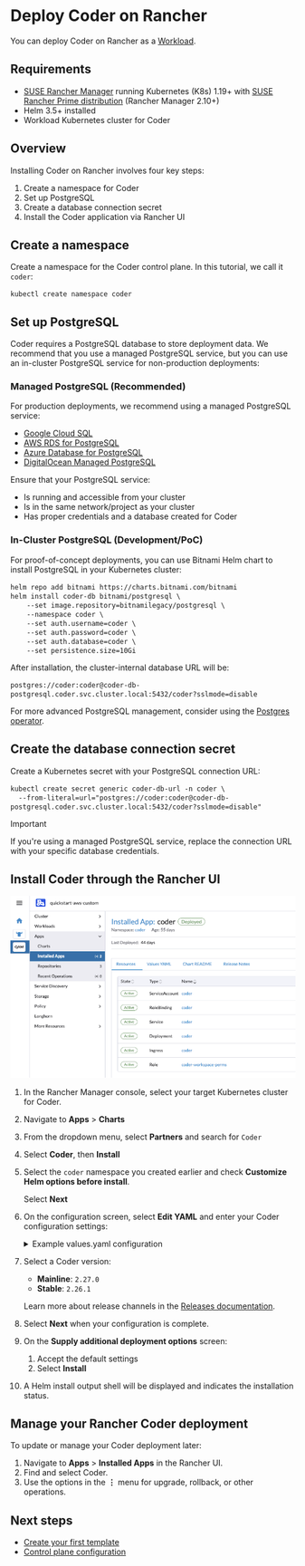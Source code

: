 # Deploy Coder on Rancher

You can deploy Coder on Rancher as a
[Workload](https://ranchermanager.docs.rancher.com/getting-started/quick-start-guides/deploy-workloads/workload-ingress).

## Requirements

- [SUSE Rancher Manager](https://ranchermanager.docs.rancher.com/getting-started/installation-and-upgrade/install-upgrade-on-a-kubernetes-cluster) running Kubernetes (K8s) 1.19+ with [SUSE Rancher Prime distribution](https://documentation.suse.com/cloudnative/rancher-manager/latest/en/integrations/kubernetes-distributions.html) (Rancher Manager 2.10+)
- Helm 3.5+ installed
- Workload Kubernetes cluster for Coder

## Overview

Installing Coder on Rancher involves four key steps:

1. Create a namespace for Coder
1. Set up PostgreSQL
1. Create a database connection secret
1. Install the Coder application via Rancher UI

## Create a namespace

Create a namespace for the Coder control plane. In this tutorial, we call it `coder`:

```shell
kubectl create namespace coder
```

## Set up PostgreSQL

Coder requires a PostgreSQL database to store deployment data.
We recommend that you use a managed PostgreSQL service, but you can use an in-cluster PostgreSQL service for non-production deployments:

<div class="tabs">

### Managed PostgreSQL (Recommended)

For production deployments, we recommend using a managed PostgreSQL service:

- [Google Cloud SQL](https://cloud.google.com/sql/docs/postgres/)
- [AWS RDS for PostgreSQL](https://aws.amazon.com/rds/postgresql/)
- [Azure Database for PostgreSQL](https://docs.microsoft.com/en-us/azure/postgresql/)
- [DigitalOcean Managed PostgreSQL](https://www.digitalocean.com/products/managed-databases-postgresql)

Ensure that your PostgreSQL service:

- Is running and accessible from your cluster
- Is in the same network/project as your cluster
- Has proper credentials and a database created for Coder

### In-Cluster PostgreSQL (Development/PoC)

For proof-of-concept deployments, you can use Bitnami Helm chart to install PostgreSQL in your Kubernetes cluster:

```console
helm repo add bitnami https://charts.bitnami.com/bitnami
helm install coder-db bitnami/postgresql \
    --set image.repository=bitnamilegacy/postgresql \
    --namespace coder \
    --set auth.username=coder \
    --set auth.password=coder \
    --set auth.database=coder \
    --set persistence.size=10Gi
```

After installation, the cluster-internal database URL will be:

```text
postgres://coder:coder@coder-db-postgresql.coder.svc.cluster.local:5432/coder?sslmode=disable
```

For more advanced PostgreSQL management, consider using the
[Postgres operator](https://github.com/zalando/postgres-operator).

</div>

## Create the database connection secret

Create a Kubernetes secret with your PostgreSQL connection URL:

```shell
kubectl create secret generic coder-db-url -n coder \
  --from-literal=url="postgres://coder:coder@coder-db-postgresql.coder.svc.cluster.local:5432/coder?sslmode=disable"
```

> [!Important]
> If you're using a managed PostgreSQL service, replace the connection URL with your specific database credentials.

## Install Coder through the Rancher UI

![Coder installed on Rancher](../images/install/coder-rancher.png)

1. In the Rancher Manager console, select your target Kubernetes cluster for Coder.

1. Navigate to **Apps** > **Charts**

1. From the dropdown menu, select **Partners** and search for `Coder`

1. Select **Coder**, then **Install**

1. Select the `coder` namespace you created earlier and check **Customize Helm options before install**.

   Select **Next**

1. On the configuration screen, select **Edit YAML** and enter your Coder configuration settings:

   <details>
   <summary>Example values.yaml configuration</summary>

   ```yaml
   coder:
     # Environment variables for Coder
     env:
       - name: CODER_PG_CONNECTION_URL
         valueFrom:
           secretKeyRef:
             name: coder-db-url
             key: url

       # For production, uncomment and set your access URL
       # - name: CODER_ACCESS_URL
       #   value: "https://coder.example.com"

     # For TLS configuration (uncomment if needed)
     #tls:
     #  secretNames:
     #    - my-tls-secret-name
   ```

   For available configuration options, refer to the [Helm chart documentation](https://github.com/coder/coder/blob/main/helm#readme)
   or [values.yaml file](https://github.com/coder/coder/blob/main/helm/coder/values.yaml).

   </details>

1. Select a Coder version:

   - **Mainline**: `2.27.0`
   - **Stable**: `2.26.1`

   Learn more about release channels in the [Releases documentation](./releases/index.md).

1. Select **Next** when your configuration is complete.

1. On the **Supply additional deployment options** screen:

   1. Accept the default settings
   1. Select **Install**

1. A Helm install output shell will be displayed and indicates the installation status.

## Manage your Rancher Coder deployment

To update or manage your Coder deployment later:

1. Navigate to **Apps** > **Installed Apps** in the Rancher UI.
1. Find and select Coder.
1. Use the options in the **⋮** menu for upgrade, rollback, or other operations.

## Next steps

- [Create your first template](../tutorials/template-from-scratch.md)
- [Control plane configuration](../admin/setup/index.md)
